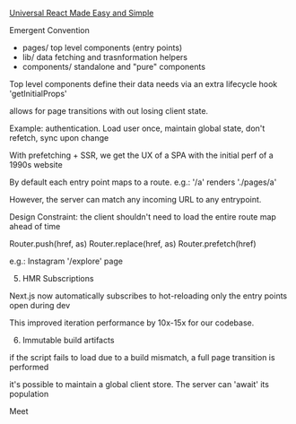 [Universal React Made Easy and Simple](https://www.youtube.com/watch?v=evaMpdSiZKk)

Emergent Convention
- pages/ top level components (entry points)
- lib/ data fetching and trasnformation helpers
- components/ standalone and "pure" components

Top level components define their data needs via an extra lifecycle hook 'getInitialProps'

<Link> allows for page transitions with out losing client state.

Example: authentication. Load user once, maintain global state, don't refetch, sync upon change

With prefetching + SSR, we get the UX of a SPA with the initial perf of a 1990s website

By default each entry point maps to a route. e.g.: '/a' renders './pages/a'

However, the server can match any incoming URL to any entrypoint.

Design Constraint: the client shouldn't need to load the entire route map ahead of time

<Link href="" as=""> Router.push(href, as)
<Link href="" as="" replace> Router.replace(href, as)
<Link href="" prefetch> Router.prefetch(href)

e.g.: Instagram '/explore' page

5. HMR Subscriptions

Next.js now automatically subscribes to hot-reloading only the entry points open during dev

This improved iteration performance by 10x-15x for our codebase.

6. Immutable build artifacts

if the script fails to load due to a build mismatch, a full page transition is performed


it's possible to maintain a global client store.
The server can 'await' its population

Meet <style jsx>

Ahead-of-time Style Isolation via a babel transformation

Offered as a default, but not prescriptive.
Attempts to solve the "global CSS injection" problem

Out of the box, <style jsx> dedupes (only one underlying element), detaches & server-renders

You can arbitrary and seamlessly extend babel settings


9. Server extension
like express

This API allows you to cache easily at the top level

Ongoing Work and Future Directions

import() support

Almost done, but we have to iron out some failure scenarios

If we import('./dynamic-component') but we deployed a new version of the codebase..

Solution: always server builds with a caching CDN that caches the immutable artifacts permanently

2. Light weight development

3. <link rel="preload"> generation

Off-thread Javascript prefetching and parsing
